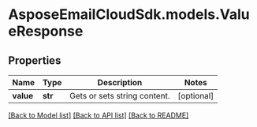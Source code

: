 # AsposeEmailCloudSdk.models.ValueResponse
## Properties
Name | Type | Description | Notes
------------ | ------------- | ------------- | -------------
**value** | **str** | Gets or sets string content.              | [optional] 



[[Back to Model list]](README.md#documentation-for-models) [[Back to API list]](README.md#documentation-for-api-endpoints) [[Back to README]](README.md)


